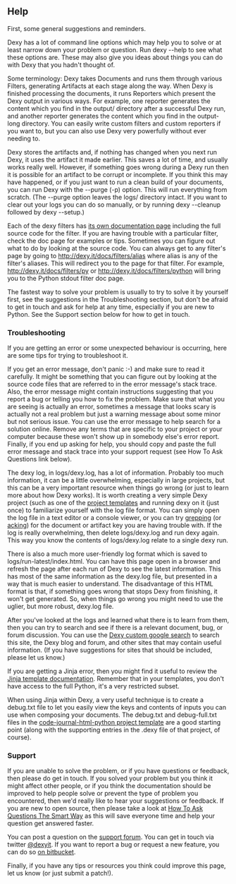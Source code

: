 ## Help

First, some general suggestions and reminders.

Dexy has a lot of command line options which may help you to solve or at least narrow down your problem or question. Run dexy --help to see what these options are. These may also give you ideas about things you can do with Dexy that you hadn't thought of.

Some terminology: Dexy takes Documents and runs them through various Filters, generating Artifacts at each stage along the way. When Dexy is finished processing the documents, it runs Reporters which present the Dexy output in various ways. For example, one reporter generates the content which you find in the output/ directory after a successful Dexy run, and another reporter generates the content which you find in the output-long directory. You can easily write custom filters and custom reporters if you want to, but you can also use Dexy very powerfully without ever needing to.

Dexy stores the artifacts and, if nothing has changed when you next run Dexy, it uses the artifact it made earlier. This saves a lot of time, and usually works really well. However, if something goes wrong during a Dexy run then it is possible for an artifact to be corrupt or incomplete. If you think this may have happened, or if you just want to run a clean build of your documents, you can run Dexy with the --purge (-p) option. This will run everything from scratch. (The --purge option leaves the logs/ directory intact. If you want to clear out your logs you can do so manually, or by running dexy --cleanup followed by dexy --setup.)

Each of the dexy filters has [its own documentation page](/docs/filters/) including the full source code for the filter. If you are having trouble with a particular filter, check the doc page for examples or tips. Sometimes you can figure out what to do by looking at the source code. You can always get to any filter's page by going to http://dexy.it/docs/filters/alias where alias is any of the filter's aliases. This will redirect you to the page for that filter. For example, <http://dexy.it/docs/filters/py> or <http://dexy.it/docs/filters/python> will bring you to the Python stdout filter doc page.

The fastest way to solve your problem is usually to try to solve it by yourself first, see the suggestions in the Troubleshooting section, but don't be afraid to get in touch and ask for help at any time, especially if you are new to Python. See the Support section below for how to get in touch.

### Troubleshooting

If you are getting an error or some unexpected behaviour is occurring, here are some tips for trying to troubleshoot it.

If you get an error message, don't panic :-) and make sure to read it carefully. It might be something that you can figure out by looking at the source code files that are referred to in the error message's stack trace. Also, the error message might contain instructions suggesting that you report a bug or telling you how to fix the problem. Make sure that what you are seeing is actually an error, sometimes a message that looks scary is actually not a real problem but just a warning message about some minor but not serious issue. You can use the error message to help search for a solution online. Remove any terms that are specific to your project or your computer because these won't show up in somebody else's error report. Finally, if you end up asking for help, you should copy and paste the full error message and stack trace into your support request (see How To Ask Questions link below).

The dexy log, in logs/dexy.log, has a lot of information. Probably too much information, it can be a little overwhelming, especially in large projects, but this can be a very important resource when things go wrong (or just to learn more about how Dexy works). It is worth creating a very simple Dexy project (such as one of the [project templates](https://bitbucket.org/ananelson/dexy-templates/src) and running dexy on it (just once) to familiarize yourself with the log file format. You can simply open the log file in a text editor or a console viewer, or you can try [grepping](http://en.wikipedia.org/wiki/Grep) (or [acking](http://betterthangrep.com/)) for the document or artifact key you are having trouble with. If the log is really overwhelming, then delete logs/dexy.log and run dexy again. This way you know the contents of logs/dexy.log relate to a single dexy run.

There is also a much more user-friendly log format which is saved to logs/run-latest/index.html. You can have this page open in a browser and refresh the page after each run of Dexy to see the latest information. This has most of the same information as the dexy.log file, but presented in a way that is much easier to understand. The disadvantage of this HTML format is that, if something goes wrong that stops Dexy from finishing, it won't get generated. So, when things go wrong you might need to use the uglier, but more robust, dexy.log file.

After you've looked at the logs and learned what there is to learn from them, then you can try to search and see if there is a relevant document, bug, or forum discussion. You can use the [Dexy custom google search](http://dexy.it/search) to search this site, the Dexy blog and forum, and other sites that may contain useful information. (If you have suggestions for sites that should be included, please let us know.)

If you are getting a Jinja error, then you might find it useful to review the [Jinja template documentation](http://jinja.pocoo.org/docs/templates/). Remember that in your templates, you don't have access to the full Python, it's a very restricted subset.

When using Jinja within Dexy, a very useful technique is to create a debug.txt file to let you easily view the keys and contents of inputs you can use when composing your documents. The debug.txt and debug-full.txt files in the [code-journal-html-python project template](https://bitbucket.org/ananelson/dexy-templates/src/tip/code-journal-html-python/) are a good starting point (along with the supporting entries in the .dexy file of that project, of course).

### Support

If you are unable to solve the problem, or if you have questions or feedback, then please do get in touch. If you solved your problem but you think it might affect other people, or if you think the documentation should be improved to help people solve or prevent the type of problem you encountered, then we'd really like to hear your suggestions or feedback. If you are new to open source, then please take a look at [How To Ask Questions The Smart Way](http://www.catb.org/~esr/faqs/smart-questions.html) as this will save everyone time and help your question get answered faster.

You can post a question on the [support forum](http://discuss.dexy.it/). You can get in touch via twitter [@dexyit](http://twitter.com/dexyit). If you want to report a bug or request a new feature, you can do so [on bitbucket](https://bitbucket.org/ananelson/dexy/issues?status=new&status=open).

Finally, if you have any tips or resources you think could improve this page, let us know (or just submit a patch!).
